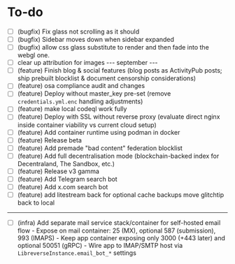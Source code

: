 # To-do

- [ ] (bugfix) Fix glass not scrolling as it should
- [ ] (bugfix) Sidebar moves down when sidebar expanded
- [ ] (bugfix) allow css glass substitute to render and then fade into the webgl one.
- [ ] clear up attribution for images
      --- september ---
- [ ] (feature) Finish blog & social features (blog posts as ActivityPub posts; ship prebuilt blocklist & document censorship considerations)
- [ ] (feature) osa compliance audit and changes
- [ ] (feature) Deploy without master_key pre-set (remove `credentials.yml.enc` handling adjustments)
- [ ] (feature) make local codeql work fully
- [ ] (feature) Deploy with SSL without reverse proxy (evaluate direct nginx inside container viability vs current cloud setup)
- [ ] (feature) Add container runtime using podman in docker
- [ ] (feature) Release beta
- [ ] (feature) Add premade "bad content" federation blocklist
- [ ] (feature) Add full decentralisation mode (blockchain-backed index for Decentraland, The Sandbox, etc.)
- [ ] (feature) Release v3 gamma
- [ ] (feature) Add Telegram search bot
- [ ] (feature) Add x.com search bot
- [ ] (feature) add litestream back for optional cache backups
      move glitchtip back to local

---

- [ ] (infra) Add separate mail service stack/container for self-hosted email flow - Expose on mail container: 25 (MX), optional 587 (submission), 993 (IMAPS) - Keep app container exposing only 3000 (+443 later) and optional 50051 (gRPC) - Wire app to IMAP/SMTP host via `LibreverseInstance.email_bot_*` settings
